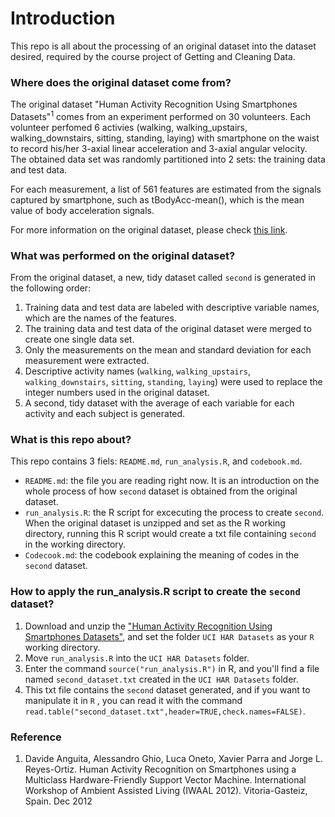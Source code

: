 Introduction
=============
This repo is all about the processing of an original dataset into the dataset desired, required by the course project of Getting and Cleaning Data.


### Where does the original dataset come from?

The original dataset "Human Activity Recognition Using Smartphones Datasets"<sup>1</sup> comes from an experiment performed on 30 volunteers. Each volunteer perfomed 6 activies (walking, walking_upstairs, walking_downstairs, sitting, standing, laying) with smartphone on the waist to record his/her 3-axial linear acceleration and 3-axial angular velocity. The obtained data set was randomly partitioned into 2 sets: the training data and test data.

For each measurement, a list of 561 features are estimated from the signals captured by smartphone, such as tBodyAcc-mean(), which is the mean value of body acceleration signals.

For more information on the original dataset, please check [this link](http://archive.ics.uci.edu/ml/datasets/Human+Activity+Recognition+Using+Smartphones#).


### What was performed on the original dataset?

From the original dataset, a new, tidy dataset called `second` is generated in the following order:
 1. Training data and test data are labeled with descriptive variable names, which are the names of the features.
 2. The training data and test data of the original dataset were merged to create one single data set.
 3. Only the measurements on the mean and standard deviation for each measurement were extracted.
 4. Descriptive activity names (`walking`, `walking_upstairs`, `walking_downstairs`, `sitting`, `standing`, `laying`) were used to replace the integer numbers used in the original dataset.
 5. A second, tidy dataset with the average of each variable for each activity and each subject is generated.  

 
### What is this repo about?

This repo contains 3 fiels: `README.md`, `run_analysis.R`, and `codebook.md`. 
  * `README.md`: the file you are reading right now. It is an introduction on the whole process of how `second` dataset is obtained from the original dataset.  
  * `run_analysis.R`: the R script for excecuting the process to create `second`. When the original dataset is unzipped and set as the R working directory, running this R script would create a txt file containing `second` in the working directory.
  * `Codecook.md`: the codebook explaining the meaning of codes in the `second` dataset.


### How to apply the run_analysis.R script to create the `second` dataset? 
 1. Download and unzip the ["Human Activity Recognition Using Smartphones Datasets"](https://d396qusza40orc.cloudfront.net/getdata%2Fprojectfiles%2FUCI%20HAR%20Dataset.zip), and set the folder `UCI HAR Datasets` as your `R` working directory.
 2. Move `run_analysis.R` into the `UCI HAR Datasets` folder.
 3. Enter the command `source("run_analysis.R")` in R, and you'll find a file named `second_dataset.txt` created in the `UCI HAR Datasets` folder. 
 4. This txt file contains the `second` dataset generated, and if you want to manipulate it in `R` , you can read it with the command `read.table("second_dataset.txt",header=TRUE,check.names=FALSE)`.   

  
### Reference

 1. Davide Anguita, Alessandro Ghio, Luca Oneto, Xavier Parra and Jorge L. Reyes-Ortiz. Human Activity Recognition on Smartphones using a Multiclass Hardware-Friendly Support Vector Machine. International Workshop of Ambient Assisted Living (IWAAL 2012). Vitoria-Gasteiz, Spain. Dec 2012




